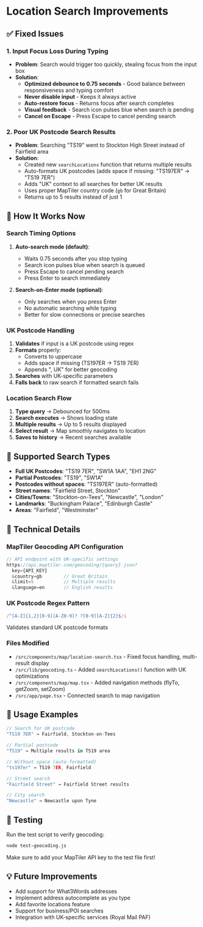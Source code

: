 # Location Search Improvements

## ✅ Fixed Issues

### 1. **Input Focus Loss During Typing** 
- **Problem**: Search would trigger too quickly, stealing focus from the input box
- **Solution**:
  - **Optimized debounce to 0.75 seconds** - Good balance between responsiveness and typing comfort
  - **Never disable input** - Keeps it always active
  - **Auto-restore focus** - Returns focus after search completes
  - **Visual feedback** - Search icon pulses blue when search is pending
  - **Cancel on Escape** - Press Escape to cancel pending search

### 2. **Poor UK Postcode Search Results**
- **Problem**: Searching "TS19" went to Stockton High Street instead of Fairfield area
- **Solution**:
  - Created new `searchLocations` function that returns multiple results
  - Auto-formats UK postcodes (adds space if missing: "TS197ER" → "TS19 7ER")
  - Adds "UK" context to all searches for better UK results
  - Uses proper MapTiler country code (`gb` for Great Britain)
  - Returns up to 5 results instead of just 1

## 🎯 How It Works Now

### Search Timing Options
1. **Auto-search mode (default)**:
   - Waits 0.75 seconds after you stop typing
   - Search icon pulses blue when search is queued
   - Press Escape to cancel pending search
   - Press Enter to search immediately

2. **Search-on-Enter mode (optional)**:
   - Only searches when you press Enter
   - No automatic searching while typing
   - Better for slow connections or precise searches

### UK Postcode Handling
1. **Validates** if input is a UK postcode using regex
2. **Formats** properly: 
   - Converts to uppercase
   - Adds space if missing (TS197ER → TS19 7ER)
   - Appends ", UK" for better geocoding
3. **Searches** with UK-specific parameters
4. **Falls back** to raw search if formatted search fails

### Location Search Flow
1. **Type query** → Debounced for 500ms
2. **Search executes** → Shows loading state
3. **Multiple results** → Up to 5 results displayed
4. **Select result** → Map smoothly navigates to location
5. **Saves to history** → Recent searches available

## 📍 Supported Search Types

- **Full UK Postcodes**: "TS19 7ER", "SW1A 1AA", "EH1 2NG"
- **Partial Postcodes**: "TS19", "SW1A"
- **Postcodes without spaces**: "TS197ER" (auto-formatted)
- **Street names**: "Fairfield Street, Stockton"
- **Cities/Towns**: "Stockton-on-Tees", "Newcastle", "London"
- **Landmarks**: "Buckingham Palace", "Edinburgh Castle"
- **Areas**: "Fairfield", "Westminster"

## 🔧 Technical Details

### MapTiler Geocoding API Configuration
```javascript
// API endpoint with UK-specific settings
https://api.maptiler.com/geocoding/{query}.json?
  key={API_KEY}
  &country=gb        // Great Britain
  &limit=5           // Multiple results
  &language=en       // English results
```

### UK Postcode Regex Pattern
```javascript
/^[A-Z]{1,2}[0-9][A-Z0-9]? ?[0-9][A-Z]{2}$/i
```
Validates standard UK postcode formats

### Files Modified
- `/src/components/map/location-search.tsx` - Fixed focus handling, multi-result display
- `/src/lib/geocoding.ts` - Added `searchLocations()` function with UK optimizations
- `/src/components/map/map.tsx` - Added navigation methods (flyTo, getZoom, setZoom)
- `/src/app/page.tsx` - Connected search to map navigation

## 🚀 Usage Examples

```typescript
// Search for UK postcode
"TS19 7ER" → Fairfield, Stockton-on-Tees

// Partial postcode
"TS19" → Multiple results in TS19 area

// Without space (auto-formatted)
"ts197er" → TS19 7ER, Fairfield

// Street search
"Fairfield Street" → Fairfield Street results

// City search  
"Newcastle" → Newcastle upon Tyne
```

## 🐛 Testing

Run the test script to verify geocoding:
```bash
node test-geocoding.js
```

Make sure to add your MapTiler API key to the test file first!

## 💡 Future Improvements

- Add support for What3Words addresses
- Implement address autocomplete as you type
- Add favorite locations feature
- Support for business/POI searches
- Integration with UK-specific services (Royal Mail PAF)
